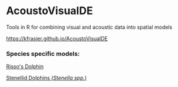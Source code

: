 # AcoustoVisualDE
Tools in R for combining visual and acoustic data into spatial models


https://kfrasier.github.io/AcoustoVisualDE

### Species specific models:

[Risso's Dolphin](https://kfrasier.github.io/AcoustoVisualDE/Gg_model_runs.html)


[Stenellid Dolphins (*Stenella spp.*)](https://kfrasier.github.io/AcoustoVisualDE/Ssp_model_runs.html)